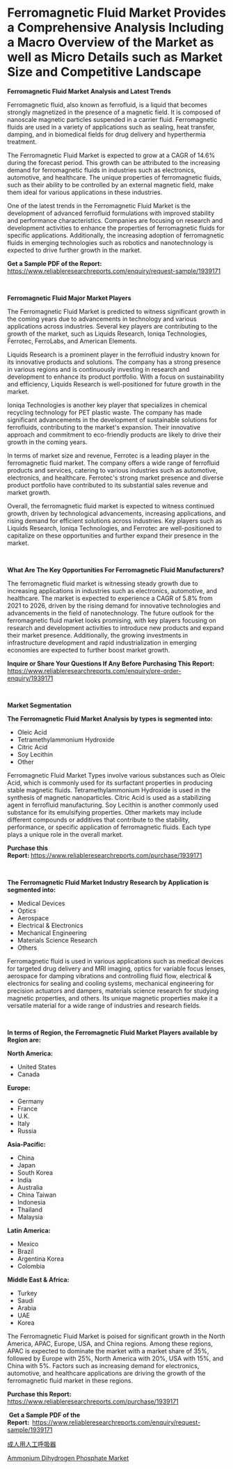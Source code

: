 <p><h1>Ferromagnetic Fluid Market Provides a Comprehensive Analysis Including a Macro Overview of the Market as well as Micro Details such as Market Size and Competitive Landscape</h1></p><p><strong>Ferromagnetic Fluid Market Analysis and Latest Trends</strong></p>
<p><p>Ferromagnetic fluid, also known as ferrofluid, is a liquid that becomes strongly magnetized in the presence of a magnetic field. It is composed of nanoscale magnetic particles suspended in a carrier fluid. Ferromagnetic fluids are used in a variety of applications such as sealing, heat transfer, damping, and in biomedical fields for drug delivery and hyperthermia treatment.</p><p>The Ferromagnetic Fluid Market is expected to grow at a CAGR of 14.6% during the forecast period. This growth can be attributed to the increasing demand for ferromagnetic fluids in industries such as electronics, automotive, and healthcare. The unique properties of ferromagnetic fluids, such as their ability to be controlled by an external magnetic field, make them ideal for various applications in these industries.</p><p>One of the latest trends in the Ferromagnetic Fluid Market is the development of advanced ferrofluid formulations with improved stability and performance characteristics. Companies are focusing on research and development activities to enhance the properties of ferromagnetic fluids for specific applications. Additionally, the increasing adoption of ferromagnetic fluids in emerging technologies such as robotics and nanotechnology is expected to drive further growth in the market.</p></p>
<p><strong>Get a Sample PDF of the Report:&nbsp;</strong> <a href="https://www.reliableresearchreports.com/enquiry/request-sample/1939171">https://www.reliableresearchreports.com/enquiry/request-sample/1939171</a></p>
<p>&nbsp;</p>
<p><strong>Ferromagnetic Fluid Major Market Players</strong></p>
<p><p>The Ferromagnetic Fluid Market is predicted to witness significant growth in the coming years due to advancements in technology and various applications across industries. Several key players are contributing to the growth of the market, such as Liquids Research, Ioniqa Technologies, Ferrotec, FerroLabs, and American Elements.</p><p>Liquids Research is a prominent player in the ferrofluid industry known for its innovative products and solutions. The company has a strong presence in various regions and is continuously investing in research and development to enhance its product portfolio. With a focus on sustainability and efficiency, Liquids Research is well-positioned for future growth in the market.</p><p>Ioniqa Technologies is another key player that specializes in chemical recycling technology for PET plastic waste. The company has made significant advancements in the development of sustainable solutions for ferrofluids, contributing to the market's expansion. Their innovative approach and commitment to eco-friendly products are likely to drive their growth in the coming years.</p><p>In terms of market size and revenue, Ferrotec is a leading player in the ferromagnetic fluid market. The company offers a wide range of ferrofluid products and services, catering to various industries such as automotive, electronics, and healthcare. Ferrotec's strong market presence and diverse product portfolio have contributed to its substantial sales revenue and market growth.</p><p>Overall, the ferromagnetic fluid market is expected to witness continued growth, driven by technological advancements, increasing applications, and rising demand for efficient solutions across industries. Key players such as Liquids Research, Ioniqa Technologies, and Ferrotec are well-positioned to capitalize on these opportunities and further expand their presence in the market.</p></p>
<p>&nbsp;</p>
<p><strong>What Are The Key Opportunities For Ferromagnetic Fluid Manufacturers?</strong></p>
<p><p>The ferromagnetic fluid market is witnessing steady growth due to increasing applications in industries such as electronics, automotive, and healthcare. The market is expected to experience a CAGR of 5.8% from 2021 to 2026, driven by the rising demand for innovative technologies and advancements in the field of nanotechnology. The future outlook for the ferromagnetic fluid market looks promising, with key players focusing on research and development activities to introduce new products and expand their market presence. Additionally, the growing investments in infrastructure development and rapid industrialization in emerging economies are expected to further boost market growth.</p></p>
<p><strong>Inquire or Share Your Questions If Any Before Purchasing This Report:</strong> <a href="https://www.reliableresearchreports.com/enquiry/pre-order-enquiry/1939171">https://www.reliableresearchreports.com/enquiry/pre-order-enquiry/1939171</a></p>
<p>&nbsp;</p>
<p><strong>Market Segmentation</strong></p>
<p><strong>The Ferromagnetic Fluid Market Analysis by types is segmented into:</strong></p>
<p><ul><li>Oleic Acid</li><li>Tetramethylammonium Hydroxide</li><li>Citric Acid</li><li>Soy Lecithin</li><li>Other</li></ul></p>
<p><p>Ferromagnetic Fluid Market Types involve various substances such as Oleic Acid, which is commonly used for its surfactant properties in producing stable magnetic fluids. Tetramethylammonium Hydroxide is used in the synthesis of magnetic nanoparticles. Citric Acid is used as a stabilizing agent in ferrofluid manufacturing. Soy Lecithin is another commonly used substance for its emulsifying properties. Other markets may include different compounds or additives that contribute to the stability, performance, or specific application of ferromagnetic fluids. Each type plays a unique role in the overall market.</p></p>
<p><strong>Purchase this Report:&nbsp;</strong><a href="https://www.reliableresearchreports.com/purchase/1939171">https://www.reliableresearchreports.com/purchase/1939171</a></p>
<p>&nbsp;</p>
<p><strong>The Ferromagnetic Fluid Market Industry Research by Application is segmented into:</strong></p>
<p><ul><li>Medical Devices</li><li>Optics</li><li>Aerospace</li><li>Electrical & Electronics</li><li>Mechanical Engineering</li><li>Materials Science Research</li><li>Others</li></ul></p>
<p><p>Ferromagnetic fluid is used in various applications such as medical devices for targeted drug delivery and MRI imaging, optics for variable focus lenses, aerospace for damping vibrations and controlling fluid flow, electrical & electronics for sealing and cooling systems, mechanical engineering for precision actuators and dampers, materials science research for studying magnetic properties, and others. Its unique magnetic properties make it a versatile material for a wide range of industries and research fields.</p></p>
<p>&nbsp;</p>
<p><strong>In terms of Region, the Ferromagnetic Fluid Market Players available by Region are:</strong></p>
<p>
    <p> <strong> North America: </strong>
        <ul>
            <li>United States</li>
            <li>Canada</li>
        </ul>
        </p> 
    <p> <strong> Europe: </strong>
        <ul>
            <li>Germany</li>
            <li>France</li>
            <li>U.K.</li>
            <li>Italy</li>
            <li>Russia</li>
        </ul>
        </p> 
    <p> <strong> Asia-Pacific: </strong>
        <ul>
            <li>China</li>
            <li>Japan</li>
            <li>South Korea</li>
            <li>India</li>
            <li>Australia</li>
            <li>China Taiwan</li>
            <li>Indonesia</li>
            <li>Thailand</li>
            <li>Malaysia</li>
        </ul>
        </p> 
    <p> <strong> Latin America: </strong>
        <ul>
            <li>Mexico</li>
            <li>Brazil</li>
            <li>Argentina Korea</li>
            <li>Colombia</li>
        </ul>
        </p> 
    <p> <strong> Middle East & Africa: </strong>
        <ul>
            <li>Turkey</li>
            <li>Saudi</li>
            <li>Arabia</li>
            <li>UAE</li>
            <li>Korea</li>
        </ul>
    </p>
    </p>
<p><p>The Ferromagnetic Fluid Market is poised for significant growth in the North America, APAC, Europe, USA, and China regions. Among these regions, APAC is expected to dominate the market with a market share of 35%, followed by Europe with 25%, North America with 20%, USA with 15%, and China with 5%. Factors such as increasing demand for electronics, automotive, and healthcare applications are driving the growth of the ferromagnetic fluid market in these regions.</p></p>
<p><strong>Purchase this Report: </strong><a href="https://www.reliableresearchreports.com/purchase/1939171">https://www.reliableresearchreports.com/purchase/1939171</a></p>
<p>&nbsp;<strong>Get a Sample PDF of the Report:&nbsp;&nbsp;</strong><a href="https://www.reliableresearchreports.com/enquiry/request-sample/1939171">https://www.reliableresearchreports.com/enquiry/request-sample/1939171</a></p>
<p><strong></strong></p>
<p><p><a href="https://github.com/ppmazlotr77499/Market-Research-Report-List-1/blob/main/6764446193216.md">成人用人工呼吸器</a></p><p><a href="https://github.com/GroverBarry/Market-Research-Report-List-4/blob/main/ammonium-dihydrogen-phosphate-market.md">Ammonium Dihydrogen Phosphate Market</a></p></p>